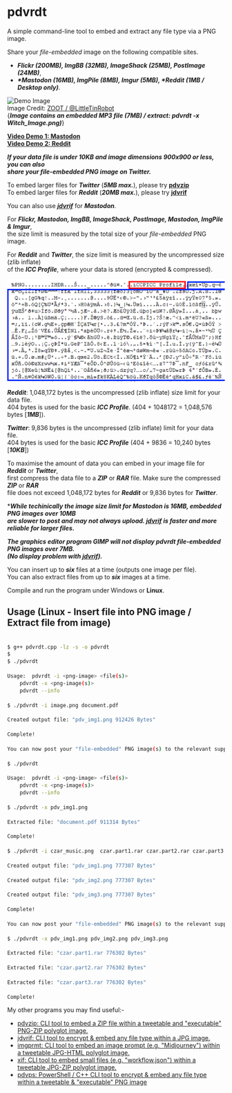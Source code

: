 # pdvrdt

A simple command-line tool to embed and extract any file type via a PNG image.  

Share your *file-embedded* image on the following compatible sites.  

* ***Flickr (200MB), ImgBB (32MB), ImageShack (25MB), PostImage (24MB)***,
* ***\*Mastodon (16MB), ImgPile (8MB), Imgur (5MB), \*Reddit (1MB / Desktop only)***.

![Demo Image](https://github.com/CleasbyCode/pdvrdt/blob/main/demo_image/Witch_Image.png)  
Image Credit: [ZOOT / @LittleTinRobot](https://twitter.com/LittleTinRobot/status/1689155758129336320)  
{***Image contains an embedded MP3 file (7MB) / extract: pdvrdt -x Witch_Image.png)***} 

[**Video Demo 1: Mastodon**](https://youtu.be/-zFJcljHzZU)   
[**Video Demo 2: Reddit**](https://youtu.be/j7BC31nVrMg)  

***If your data file is under ***10KB*** and image dimensions 900x900 or less, you can also  
share your *file-embedded* PNG image on ***Twitter***.***  

To embed larger files for ***Twitter*** (***5MB max.***), please try **[pdvzip](https://github.com/CleasbyCode/pdvzip)**  
To embed larger files for ***Reddit*** (***20MB max.***), please try **[jdvrif](https://github.com/CleasbyCode/jdvrif)**

You can also use ***[jdvrif](https://github.com/CleasbyCode/jdvrif)*** for ***Mastodon***.  

For ***Flickr, Mastodon, ImgBB, ImageShack, PostImage, Mastodon, ImgPile & Imgur***,  
the size limit is measured by the total size of your *file-embedded* PNG image.  

For ***Reddit*** and ***Twitter***, the size limit is measured by the uncompressed size (zlib inflate)  
of the ***ICC Profile***, where your data is stored (encrypted & compressed).  

![profile Image](https://github.com/CleasbyCode/pdvrdt/blob/main/demo_image/profile.png)  

***Reddit***: 1,048,172 bytes is the uncompressed (zlib inflate) size limit for your data file.  
404 bytes is used for the basic ***ICC Profile***. (404 + 1048172 = 1,048,576 bytes [***1MB***]).

***Twitter***: 9,836 bytes is the uncompressed (zlib inflate) limit for your data file.  
404 bytes is used for the basic ***ICC Profile*** (404 + 9836 = 10,240 bytes [***10KB***])

To maximise the amount of data you can embed in your image file for ***Reddit*** or ***Twitter***,  
first compress the data file to a ***ZIP*** or ***RAR*** file. Make sure the compressed ***ZIP*** or ***RAR***  
file does not exceed 1,048,172 bytes for ***Reddit*** or 9,836 bytes for ***Twitter***. 

\****While techinically the image size limit for Mastodon is 16MB, embedded PNG images over 10MB  
are slower to post and may not always upload. [jdvrif](https://github.com/CleasbyCode/jdvrif) is faster and more reliable for larger files.***

***The graphics editor program GIMP will not display pdvrdt *file-embedded* PNG images over 7MB.  
(No display problem with [jdvrif](https://github.com/CleasbyCode/jdvrif)).***

You can insert up to ***six*** files at a time (outputs one image per file).  
You can also extract files from up to ***six*** images at a time.

Compile and run the program under Windows or **Linux**.

## Usage (Linux - Insert file into PNG image / Extract file from image)

```bash

$ g++ pdvrdt.cpp -lz -s -o pdvrdt
$
$ ./pdvrdt 

Usage:  pdvrdt -i <png-image> <file(s)>  
	pdvrdt -x <png-image(s)>  
	pdvrdt --info

$ ./pdvrdt -i image.png document.pdf
  
Created output file: "pdv_img1.png 912426 Bytes"  

Complete!  

You can now post your "file-embedded" PNG image(s) to the relevant supported platforms.

$ ./pdvrdt

Usage:  pdvrdt -i <png-image> <file(s)>  
	pdvrdt -x <png-image(s)>  
	pdvrdt --info
        
$ ./pdvrdt -x pdv_img1.png

Extracted file: "document.pdf 911314 Bytes"  

Complete!  

$ ./pdvrdt -i czar_music.png  czar.part1.rar czar.part2.rar czar.part3.rar  

Created output file: "pdv_img1.png 777307 Bytes"

Created output file: "pdv_img2.png 777307 Bytes"

Created output file: "pdv_img3.png 777307 Bytes"

Complete!

You can now post your "file-embedded" PNG image(s) to the relevant supported platforms.

$ ./pdvrdt -x pdv_img1.png pdv_img2.png pdv_img3.png  

Extracted file: "czar.part1.rar 776302 Bytes"

Extracted file: "czar.part2.rar 776302 Bytes"

Extracted file: "czar.part3.rar 776302 Bytes"  

Complete!

```

 My other programs you may find useful:-
 
* [pdvzip: CLI tool to embed a ZIP file within a tweetable and "executable" PNG-ZIP polyglot image.](https://github.com/CleasbyCode/pdvzip)
* [jdvrif: CLI tool to encrypt & embed any file type within a JPG image.](https://github.com/CleasbyCode/jdvrif)
* [imgprmt: CLI tool to embed an image prompt (e.g. "Midjourney") within a tweetable JPG-HTML polyglot image.](https://github.com/CleasbyCode/imgprmt)
* [xif: CLI tool to embed small files (e.g. "workflow.json") within a tweetable JPG-ZIP polyglot image.](https://github.com/CleasbyCode/xif)  
* [pdvps: PowerShell / C++ CLI tool to encrypt & embed any file type within a tweetable & "executable" PNG image](https://github.com/CleasbyCode/pdvps)

##
